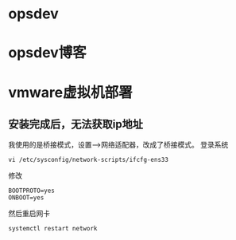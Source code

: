 # opsdev
opsdev博客
==========
# vmware虚拟机部署
## 安装完成后，无法获取ip地址
我使用的是桥接模式，设置-->网络适配器，改成了桥接模式。
登录系统
```
vi /etc/sysconfig/network-scripts/ifcfg-ens33
```
修改 
```
BOOTPROTO=yes
ONBOOT=yes
```
然后重启网卡
```
systemctl restart network
```
